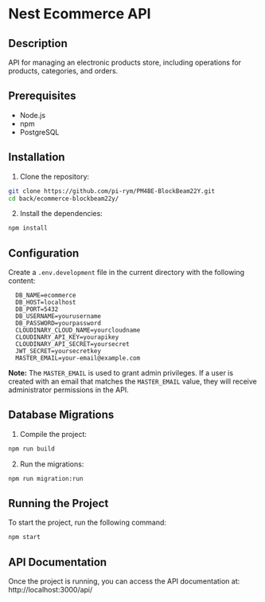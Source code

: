 # Nest Ecommerce API

## Description

API for managing an electronic products store, including operations for products, categories, and orders.

## Prerequisites

- Node.js
- npm
- PostgreSQL

## Installation

1. Clone the repository:

```bash
git clone https://github.com/pi-rym/PM4BE-BlockBeam22Y.git
cd back/ecommerce-blockbeam22y/
```

2. Install the dependencies:

```bash
npm install
```

## Configuration

Create a `.env.development` file in the current directory with the following content:

```text
  DB_NAME=ecommerce
  DB_HOST=localhost
  DB_PORT=5432
  DB_USERNAME=yourusername
  DB_PASSWORD=yourpassword
  CLOUDINARY_CLOUD_NAME=yourcloudname
  CLOUDINARY_API_KEY=yourapikey
  CLOUDINARY_API_SECRET=yoursecret
  JWT_SECRET=yoursecretkey
  MASTER_EMAIL=your-email@example.com
```

**Note:** The `MASTER_EMAIL` is used to grant admin privileges. If a user is created with an email that matches the `MASTER_EMAIL` value, they will receive administrator permissions in the API.

## Database Migrations

1. Compile the project:

```bash
npm run build
```

2. Run the migrations:

```bash
npm run migration:run
```

## Running the Project

To start the project, run the following command:

```bash
npm start
```

## API Documentation

Once the project is running, you can access the API documentation at: http://localhost:3000/api/